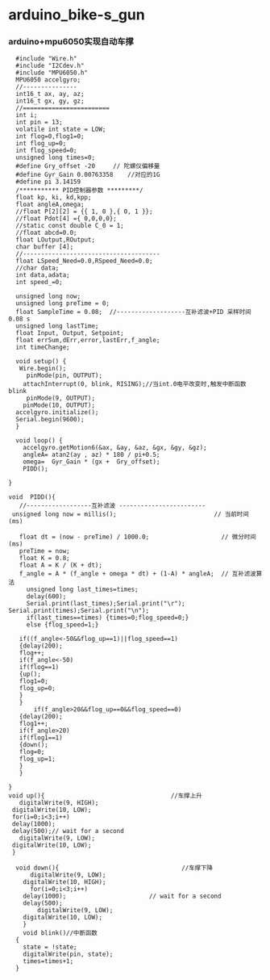 # arduino_bike-s_gun
### arduino+mpu6050实现自动车撑

      #include "Wire.h"
      #include "I2Cdev.h"
      #include "MPU6050.h"
      MPU6050 accelgyro;
      //---------------
      int16_t ax, ay, az;
      int16_t gx, gy, gz;
      //========================
      int i;
      int pin = 13;
      volatile int state = LOW;
      int flog=0,flog1=0;
      int flog_up=0;
      int flog_speed=0;
      unsigned long times=0;
      #define Gry_offset -20     // 陀螺仪偏移量
      #define Gyr_Gain 0.00763358    //对应的1G
      #define pi 3.14159
      /*********** PID控制器参数 *********/
      float kp, ki, kd,kpp; 
      float angleA,omega;
      //float P[2][2] = {{ 1, 0 },{ 0, 1 }};
      //float Pdot[4] ={ 0,0,0,0};
      //static const double C_0 = 1;
      //float abcd=0.0;
      float LOutput,ROutput;   
      char buffer [4];
      //--------------------------------------
      float LSpeed_Need=0.0,RSpeed_Need=0.0;
      //char data;
      int data,adata;
      int speed_=0;

      unsigned long now;
      unsigned long preTime = 0;
      float SampleTime = 0.08;  //-------------------互补滤波+PID 采样时间0.08 s
      unsigned long lastTime;
      float Input, Output, Setpoint;
      float errSum,dErr,error,lastErr,f_angle;
      int timeChange; 

      void setup() {
       Wire.begin();
         pinMode(pin, OUTPUT);
        attachInterrupt(0, blink, RISING);//当int.0电平改变时,触发中断函数blink
         pinMode(9, OUTPUT);
        pinMode(10, OUTPUT);
      accelgyro.initialize();
      Serial.begin(9600); 
      }

      void loop() {
        accelgyro.getMotion6(&ax, &ay, &az, &gx, &gy, &gz);
        angleA= atan2(ay , az) * 180 / pi+0.5;   
        omega=  Gyr_Gain * (gx +  Gry_offset); 
        PIDD();

    }

    void  PIDD(){ 
       //------------------互补滤波 ------------------------
     unsigned long now = millis();                           // 当前时间(ms)

       float dt = (now - preTime) / 1000.0;                    // 微分时间(ms)
       preTime = now;  
       float K = 0.8;                    
       float A = K / (K + dt);                    
       f_angle = A * (f_angle + omega * dt) + (1-A) * angleA;  // 互补滤波算法  
         unsigned long last_times=times;
         delay(600);
         Serial.print(last_times);Serial.print("\r"); Serial.print(times);Serial.print("\n");
         if(last_times==times) {times=0;flog_speed=0;}
         else {flog_speed=1;}

       if((f_angle<-50&&flog_up==1)||flog_speed==1)
       {delay(200);
       flog++;
       if(f_angle<-50)
       if(flog==1)
       {up();
       flog1=0;
       flog_up=0;
       }
       }
           if(f_angle>20&&flog_up==0&&flog_speed==0)
       {delay(200);
       flog1++;
       if(f_angle>20)
       if(flog1==1)
       {down();
       flog=0;
       flog_up=1;
       }
       }

    }
    void up(){                                   //车撑上升
       digitalWrite(9, HIGH);   
     digitalWrite(10, LOW);
     for(i=0;i<3;i++)
     delay(1000); 
     delay(500);// wait for a second
       digitalWrite(9, LOW);   
     digitalWrite(10, LOW);
     }

      void down(){                                  //车撑下降
          digitalWrite(9, LOW);    
        digitalWrite(10, HIGH);
          for(i=0;i<3;i++)
        delay(1000);                       // wait for a second
        delay(500);
            digitalWrite(9, LOW);   
        digitalWrite(10, LOW);
        }
        void blink()//中断函数
      {
        state = !state;
        digitalWrite(pin, state);
        times=times+1;
      }
